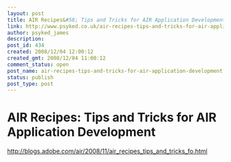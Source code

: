 ```yaml
---
layout: post
title: AIR Recipes&#58; Tips and Tricks for AIR Application Development
link: http://www.psyked.co.uk/air-recipes-tips-and-tricks-for-air-application-development/
author: psyked_james
description: 
post_id: 434
created: 2008/12/04 12:00:12
created_gmt: 2008/12/04 11:00:12
comment_status: open
post_name: air-recipes-tips-and-tricks-for-air-application-development
status: publish
post_type: post
---
```


# AIR Recipes: Tips and Tricks for AIR Application Development

<http://blogs.adobe.com/air/2008/11/air_recipes_tips_and_tricks_fo.html>